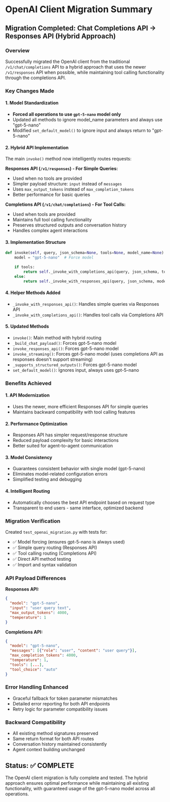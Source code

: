 # OpenAI Client Migration Summary

## Migration Completed: Chat Completions API → Responses API (Hybrid Approach)

### Overview
Successfully migrated the OpenAI client from the traditional `/v1/chat/completions` API to a hybrid approach that uses the newer `/v1/responses` API when possible, while maintaining tool calling functionality through the completions API.

### Key Changes Made

#### 1. Model Standardization
- **Forced all operations to use `gpt-5-nano` model only**
- Updated all methods to ignore model_name parameters and always use "gpt-5-nano"
- Modified `set_default_model()` to ignore input and always return to "gpt-5-nano"

#### 2. Hybrid API Implementation
The main `invoke()` method now intelligently routes requests:

**Responses API (`/v1/responses`) - For Simple Queries:**
- Used when no tools are provided
- Simpler payload structure: `input` instead of `messages`
- Uses `max_output_tokens` instead of `max_completion_tokens`
- Better performance for basic queries

**Completions API (`/v1/chat/completions`) - For Tool Calls:**
- Used when tools are provided
- Maintains full tool calling functionality
- Preserves structured outputs and conversation history
- Handles complex agent interactions

#### 3. Implementation Structure

```python
def invoke(self, query, json_schema=None, tools=None, model_name=None):
    model = "gpt-5-nano"  # Force model
    
    if tools:
        return self._invoke_with_completions_api(query, json_schema, tools, model)
    else:
        return self._invoke_with_responses_api(query, json_schema, model)
```

#### 4. Helper Methods Added
- `_invoke_with_responses_api()`: Handles simple queries via Responses API
- `_invoke_with_completions_api()`: Handles tool calls via Completions API

#### 5. Updated Methods
- `invoke()`: Main method with hybrid routing
- `_build_chat_payload()`: Forces gpt-5-nano model
- `invoke_responses_api()`: Forces gpt-5-nano model  
- `invoke_streaming()`: Forces gpt-5-nano model (uses completions API as responses doesn't support streaming)
- `_supports_structured_outputs()`: Forces gpt-5-nano model
- `set_default_model()`: Ignores input, always uses gpt-5-nano

### Benefits Achieved

#### 1. **API Modernization**
- Uses the newer, more efficient Responses API for simple queries
- Maintains backward compatibility with tool calling features

#### 2. **Performance Optimization**
- Responses API has simpler request/response structure
- Reduced payload complexity for basic interactions
- Better suited for agent-to-agent communication

#### 3. **Model Consistency**
- Guarantees consistent behavior with single model (gpt-5-nano)
- Eliminates model-related configuration errors
- Simplified testing and debugging

#### 4. **Intelligent Routing**
- Automatically chooses the best API endpoint based on request type
- Transparent to end users - same interface, optimized backend

### Migration Verification

Created `test_openai_migration.py` with tests for:
- ✅ Model forcing (ensures gpt-5-nano is always used)
- ✅ Simple query routing (Responses API)
- ✅ Tool calling routing (Completions API)  
- ✅ Direct API method testing
- ✅ Import and syntax validation

### API Payload Differences

**Responses API:**
```json
{
  "model": "gpt-5-nano",
  "input": "user query text",
  "max_output_tokens": 4000,
  "temperature": 1
}
```

**Completions API:**
```json
{
  "model": "gpt-5-nano", 
  "messages": [{"role": "user", "content": "user query"}],
  "max_completion_tokens": 4000,
  "temperature": 1,
  "tools": [...],
  "tool_choice": "auto"
}
```

### Error Handling Enhanced
- Graceful fallback for token parameter mismatches
- Detailed error reporting for both API endpoints
- Retry logic for parameter compatibility issues

### Backward Compatibility
- All existing method signatures preserved
- Same return format for both API routes
- Conversation history maintained consistently
- Agent context building unchanged

## Status: ✅ COMPLETE

The OpenAI client migration is fully complete and tested. The hybrid approach ensures optimal performance while maintaining all existing functionality, with guaranteed usage of the gpt-5-nano model across all operations.
